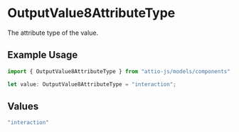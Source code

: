 # OutputValue8AttributeType

The attribute type of the value.

## Example Usage

```typescript
import { OutputValue8AttributeType } from "attio-js/models/components";

let value: OutputValue8AttributeType = "interaction";
```

## Values

```typescript
"interaction"
```